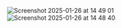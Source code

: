 ![Screenshot 2025-01-26 at 14 49 01](https://github.com/user-attachments/assets/96818ff1-8d4d-44b5-a399-621ff620550b)
![Screenshot 2025-01-26 at 14 48 40](https://github.com/user-attachments/assets/759cd2d2-c368-4fe0-9cfe-ff174755af99)
